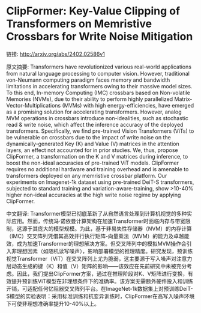 # ClipFormer: Key-Value Clipping of Transformers on Memristive Crossbars for Write Noise Mitigation

链接: http://arxiv.org/abs/2402.02586v1

原文摘要:
Transformers have revolutionized various real-world applications from natural
language processing to computer vision. However, traditional von-Neumann
computing paradigm faces memory and bandwidth limitations in accelerating
transformers owing to their massive model sizes. To this end, In-memory
Computing (IMC) crossbars based on Non-volatile Memories (NVMs), due to their
ability to perform highly parallelized Matrix-Vector-Multiplications (MVMs)
with high energy-efficiencies, have emerged as a promising solution for
accelerating transformers. However, analog MVM operations in crossbars
introduce non-idealities, such as stochastic read & write noise, which affect
the inference accuracy of the deployed transformers. Specifically, we find
pre-trained Vision Transformers (ViTs) to be vulnerable on crossbars due to the
impact of write noise on the dynamically-generated Key (K) and Value (V)
matrices in the attention layers, an effect not accounted for in prior studies.
We, thus, propose ClipFormer, a transformation on the K and V matrices during
inference, to boost the non-ideal accuracies of pre-trained ViT models.
ClipFormer requires no additional hardware and training overhead and is
amenable to transformers deployed on any memristive crossbar platform. Our
experiments on Imagenet-1k dataset using pre-trained DeiT-S transformers,
subjected to standard training and variation-aware-training, show >10-40%
higher non-ideal accuracies at the high write noise regime by applying
ClipFormer.

中文翻译:
Transformer模型已彻底革新了从自然语言处理到计算机视觉的多种实际应用。然而，传统冯·诺依曼计算架构在加速Transformer时面临内存与带宽限制，这源于其庞大的模型规模。为此，基于非易失性存储器（NVM）的内存计算（IMC）交叉阵列凭借其高效并行执行矩阵-向量乘法（MVM）的能力及卓越能效，成为加速Transformer的理想解决方案。但交叉阵列中的模拟MVM操作会引入非理想因素（如随机读写噪声），影响部署模型的推理精度。研究发现，预训练视觉Transformer（ViT）在交叉阵列上尤为脆弱，这主要源于写入噪声对注意力层动态生成的键（K）和值（V）矩阵的影响——该效应在先前研究中未被充分考虑。因此，我们提出ClipFormer方案，通过在推理阶段对K、V矩阵进行变换，有效提升预训练ViT模型在非理想条件下的准确率。该方案无需额外硬件投入和训练开销，可适配任何忆阻器交叉阵列平台。在ImageNet-1k数据集上对预训练DeiT-S模型的实验表明：采用标准训练和抗变异训练时，ClipFormer在高写入噪声环境下可使非理想准确率提升10-40%以上。
